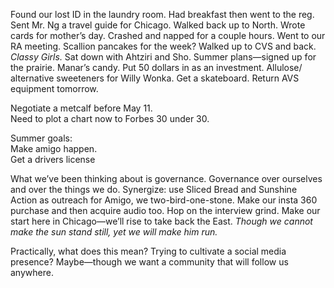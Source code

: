 Found our lost ID in the laundry room. Had breakfast then went to the reg. Sent Mr. Ng a travel guide for Chicago. Walked back up to North. Wrote cards for mother’s day. Crashed and napped for a couple hours. Went to our RA meeting. Scallion pancakes for the week? Walked up to CVS and back. *Classy Girls.* Sat down with Ahtziri and Sho. Summer plans—signed up for the prairie. Manar’s candy. Put 50 dollars in as an investment. Allulose/ alternative sweeteners for Willy Wonka. Get a skateboard. Return AVS equipment tomorrow.

Negotiate a metcalf before May 11\.   
Need to plot a chart now to Forbes 30 under 30\. 

Summer goals:   
Make amigo happen.  
Get a drivers license

What we’ve been thinking about is governance. Governance over ourselves and over the things we do. Synergize: use Sliced Bread and Sunshine Action as outreach for Amigo, we two-bird-one-stone. Make our insta 360 purchase and then acquire audio too. Hop on the interview grind. Make our start here in Chicago—we’ll rise to take back the East. *Though we cannot make the sun stand still, yet we will make him run.* 

Practically, what does this mean? Trying to cultivate a social media presence? Maybe—though we want a community that will follow us anywhere.